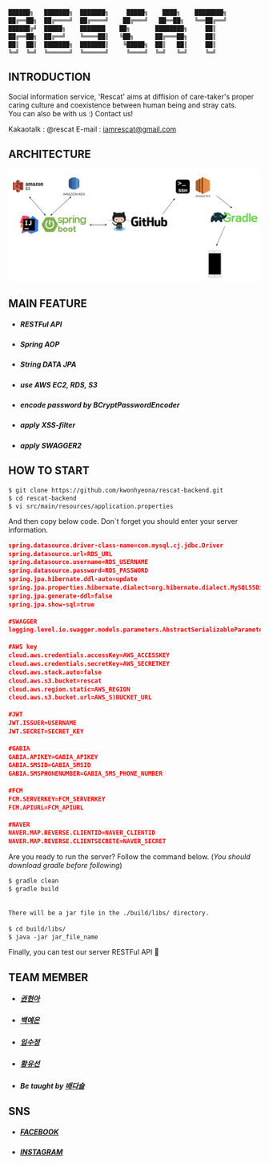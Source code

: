 ~~~
██████╗   ███████╗  ███████╗     █████╗    ████╗    ████████╗
██╔══██╗  ██╔════╝  ██╔════╝    ██╔═══╝   ██══██╗   ╚══██╔══╝
██████╔╝  █████╗    ███████    ██╗       ████████╗     ██║
██╔══██╗  ██╔══╝    ╚════██║   ╚██╗      ██╔═══██╗     ██║
██║  ██║  ███████╗  ███████║    ╚█████╗  ██║   ██║     ██║
╚═╝  ╚═╝  ╚══════╝  ╚══════╝     ╚════╝  ╚═╝   ╚═╝     ╚═╝
~~~


## INTRODUCTION
Social information service, 'Rescat' aims at diffision of care-taker's proper caring culture and coexistence between human being and stray cats.  
You can also be with us :) Contact us!

Kakaotalk : @rescat
E-mail : iamrescat@gmail.com  

## ARCHITECTURE
![ARCHITECTURE](ARCHITECTURE.png)

## MAIN FEATURE
* ##### RESTFul API
* ##### Spring AOP
* ##### String DATA JPA
* ##### use AWS EC2, RDS, S3
* ##### encode password by BCryptPasswordEncoder
* ##### apply XSS-filter
* ##### apply SWAGGER2

## HOW TO START
```
$ git clone https://github.com/kwonhyeona/rescat-backend.git
$ cd rescat-backend
$ vi src/main/resources/application.properties
```
  
And then copy below code.
Don`t forget you should enter your server information.  

```json
spring.datasource.driver-class-name=com.mysql.cj.jdbc.Driver
spring.datasource.url=RDS_URL
spring.datasource.username=RDS_USERNAME
spring.datasource.password=RDS_PASSWORD
spring.jpa.hibernate.ddl-auto=update
spring.jpa.properties.hibernate.dialect=org.hibernate.dialect.MySQL55Dialect
spring.jpa.generate-ddl=false
spring.jpa.show-sql=true

#SWAGGER
logging.level.io.swagger.models.parameters.AbstractSerializableParameter=ERROR

#AWS key
cloud.aws.credentials.accessKey=AWS_ACCESSKEY
cloud.aws.credentials.secretKey=AWS_SECRETKEY
cloud.aws.stack.auto=false
cloud.aws.s3.bucket=rescat
cloud.aws.region.static=AWS_REGION
cloud.aws.s3.bucket.url=AWS_S)BUCKET_URL

#JWT
JWT.ISSUER=USERNAME
JWT.SECRET=SECRET_KEY

#GABIA
GABIA.APIKEY=GABIA_APIKEY
GABIA.SMSID=GABIA_SMSID
GABIA.SMSPHONENUMBER=GABIA_SMS_PHONE_NUMBER

#FCM
FCM.SERVERKEY=FCM_SERVERKEY
FCM.APIURL=FCM_APIURL

#NAVER
NAVER.MAP.REVERSE.CLIENTID=NAVER_CLIENTID
NAVER.MAP.REVERSE.CLIENTSECRETE=NAVER_SECRET
```

Are you ready to run the server? Follow the command below.
(*You should download gradle before following*)

```
$ gradle clean
$ gradle build


There will be a jar file in the ./build/libs/ directory.

$ cd build/libs/
$ java -jar jar_file_name
```

Finally, you can test our server RESTFul API 💯

## TEAM MEMBER
* ##### [권현아](https://github.com/kwonhyeona)
* ##### [백예은](https://github.com/bye0520)
* ##### [임수정](https://github.com/SujungRim)
* ##### [황유선](https://github.com/hyuseoni)
* ##### Be taught by [배다슬](https://github.com/bghgu)

## SNS
* ##### [FACEBOOK](https://www.facebook.com/iamRescat/)
* ##### [INSTAGRAM](https://www.instagram.com/iam_rescat/)
